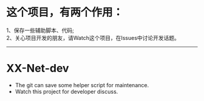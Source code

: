 
# 这个项目，有两个作用：  

1、保存一些辅助脚本、代码;  
2、关心项目开发的朋友，请Watch这个项目，在Issues中讨论开发话题。  
  
------------------------  
  
# XX-Net-dev  
* The git can save some helper script for maintenance.  
* Watch this project for developer discuss.  

